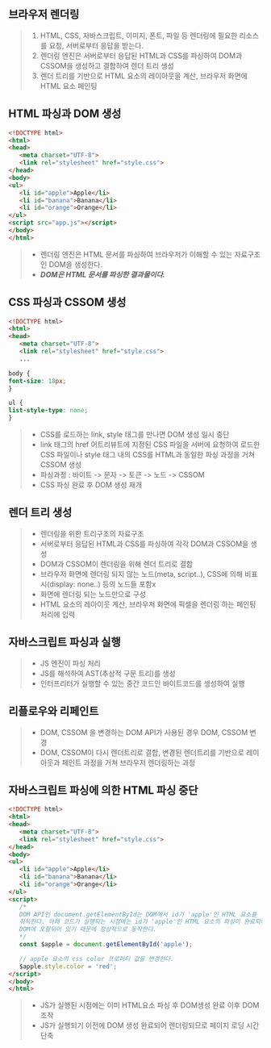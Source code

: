 ## 브라우저 렌더링

> 1. HTML, CSS, 자바스크립트, 이미지, 폰트, 파일 등 렌더링에 필요한 리소스를 요청, 서버로부터 응답을 받는다.
> 2. 렌더링 엔진은 서버로부터 응답된 HTML과 CSS를 파싱하여 DOM과 CSSOM을 생성하고 결합하여 렌더 트리 생성
> 3. 렌더 트리를 기반으로 HTML 요소의 레이아웃을 계산, 브라우저 화면에 HTML 요소 페인팅

## HTML 파싱과 DOM 생성

 ```html
<!DOCTYPE html>
<html>
<head>
    <meta charset="UTF-8">
    <link rel="stylesheet" href="style.css">
</head>
<body>
<ul>
    <li id="apple">Apple</li>
    <li id="banana">Banana</li>
    <li id="orange">Orange</li>
</ul>
<script src="app.js"></script>
</body>
</html>
```
>* 렌더링 엔진은 HTML 문서를 파싱하여 브라우저가 이해할 수 있는 자료구조인 DOM을 생성한다.
>*  ***DOM은 HTML 문서를 파싱한 결과물이다.***


## CSS 파싱과 CSSOM 생성
 ```html
<!DOCTYPE html>
<html>
<head>
    <meta charset="UTF-8">
    <link rel="stylesheet" href="style.css">
    ...
```
 ```css
body {
font-size: 18px;
}

ul {
list-style-type: none;
}
```
>* CSS를 로드하는 link, style 태그를 만나면 DOM 생성 일시 중단
>* link 태그의 href 어트리뷰트에 지정된 CSS 파일을 서버에 요청하여 로드한 CSS 파일이나 style 태그 내의 CSS를 HTML과 동일한 파싱 과정을 거쳐 CSSOM 생성
>  * 파싱과정 : 바이트 -> 문자 -> 토큰 -> 노드 -> CSSOM
>* CSS 파싱 완료 후 DOM 생성 재개

## 렌더 트리 생성

>* 렌더링을 위한 트리구조의 자료구조
>* 서버로부터 응답된 HTML과 CSS를 파싱하여 각각 DOM과 CSSOM을 생성
>* DOM과 CSSOM이 렌더링을 위해 렌더 트리로 결합
>* 브라우저 화면에 렌더링 되지 않는 노드(meta, script..), CSS에 의해 비표시(display: none..) 등의 노드들 포함x
>  * 화면에 렌더링 되는 노드만으로 구성
>* HTML 요소의 레아이웃 계산, 브라우저 화면에 픽셀을 렌더링 하는 페인팅 처리에 입력

## 자바스크립트 파싱과 실행

>* JS 엔진이 파싱 처리
>* JS를 해석하여 AST(추상적 구문 트리)를 생성
>* 인터프리터가 실행할 수 있는 중간 코드인 바이트코드를 생성하여 실행

## 리플로우와 리페인트

>* DOM, CSSOM 을 변경하는 DOM API가 사용된 경우 DOM, CSSOM 변경
>* DOM, CSSOM이 다시 렌더트리로 결합, 변경된 렌더트리를 기반으로 레이아웃과 페인트 과정을 거쳐 브라우저 렌더링하는 과정

## 자바스크립트 파싱에 의한 HTML 파싱 중단

 ```html
<!DOCTYPE html>
<html>
<head>
    <meta charset="UTF-8">
    <link rel="stylesheet" href="style.css">
</head>
<body>
<ul>
    <li id="apple">Apple</li>
    <li id="banana">Banana</li>
    <li id="orange">Orange</li>
</ul>
<script>
    /*
    DOM API인 document.getElementById는 DOM에서 id가 'apple'인 HTML 요소를
    취득한다. 아래 코드가 실행되는 시점에는 id가 'apple'인 HTML 요소의 파싱이 완료되어
    DOM에 포함되어 있기 때문에 정상적으로 동작한다.
    */
    const $apple = document.getElementById('apple');

    // apple 요소의 css color 프로퍼티 값을 변경한다.
    $apple.style.color = 'red';
</script>
</body>
</html>
```
>* JS가 실행된 시점에는 이미 HTML요소 파싱 후 DOM생성 완료 이후 DOM 조작
>* JS가 실행되기 이전에 DOM 생성 완료되어 렌더링되므로 페이지 로딩 시간 단축
